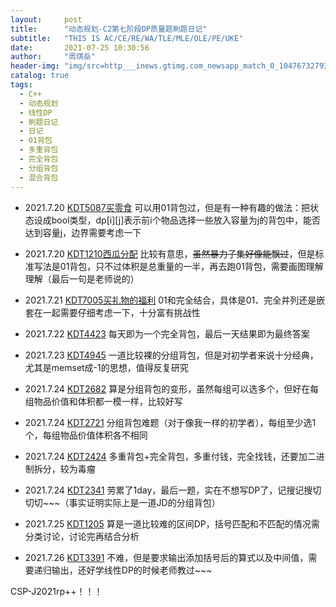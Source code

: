 ```yaml
---
layout:     post
title:      "动态规划-C2第七阶段DP质量题刷题日记"
subtitle:   "THIS IS AC/CE/RE/WA/TLE/MLE/OLE/PE/UKE"
date:       2021-07-25 10:30:56
author:     "周琪岳"
header-img: "img/src=http___inews.gtimg.com_newsapp_match_0_10476732793_0.jpg&refer=http___inews.gtimg.jpg"
catalog: true
tags: 
  - C++
  - 动态规划
  - 线性DP
  - 刷题日记
  - 日记
  - 01背包
  - 多重背包
  - 完全背包
  - 分组背包
  - 混合背包
---
```

- 2021.7.20 [KDT5087买零食](https://ke.codingtang.com/#/problem/problemSub?id=5087) 可以用01背包过，但是有一种有趣的做法：把状态设成bool类型，dp\[i]\[j]表示前i个物品选择一些放入容量为j的背包中，能否达到容量j，边界需要考虑一下
- 2021.7.20 [KDT1210西瓜分配](https://ke.codingtang.com/#/problem/problemSub?id=1210) 比较有意思，~~虽然暴力子集好像能飘过~~，但是标准写法是01背包，只不过体积是总重量的一半，再去跑01背包，需要画图理解理解（最后一句是老师说的）
- 2021.7.21 [KDT7005买礼物的福利](https://ke.codingtang.com/#/problem/problemSub?id=7005) 01和完全结合，具体是01、完全并列还是嵌套在一起需要仔细考虑一下，十分富有挑战性 
- 2021.7.22 [KDT4423](https://ke.codingtang.com/#/problem/problemSub?id=4423) 每天即为一个完全背包，最后一天结果即为最终答案

- 2021.7.23 [KDT4945](https://ke.codingtang.com/#/problem/problemSub?id=4945) 一道比较裸的分组背包，但是对初学者来说十分经典，尤其是memset成-1的思想，值得反复研究
- 2021.7.24 [KDT2682](https://ke.codingtang.com/#/problem/problemSub?id=2682) 算是分组背包的变形，虽然每组可以选多个，但好在每组物品价值和体积都一模一样，比较好写
- 2021.7.24 [KDT2721](https://ke.codingtang.com/#/problem/problemSub?id=2721) 分组背包难题（对于像我一样的初学者），每组至少选1个，每组物品价值体积各不相同
- 2021.7.24 [KDT2424](https://ke.codingtang.com/#/problem/problemSub?id=2424) 多重背包+完全背包，多重付钱，完全找钱，还要加二进制拆分，较为毒瘤
- 2021.7.24 [KDT2341](https://ke.codingtang.com/#/problem/problemSub?id=2341) 劳累了1day，最后一题，实在不想写DP了，记搜记搜切切切~~~（事实证明实际上是一道JD的分组背包）
- 2021.7.25 [KDT1205](https://ke.codingtang.com/#/problem/problemSub?id=1205) 算是一道比较难的区间DP，括号匹配和不匹配的情况需分类讨论，讨论完再结合分析
- 2021.7.26 [KDT3391](https://ke.codingtang.com/#/problem/problemSub?id=3391) 不难，但是要求输出添加括号后的算式以及中间值，需要递归输出，还好学线性DP的时候老师教过~~~

CSP-J2021rp++！！！
